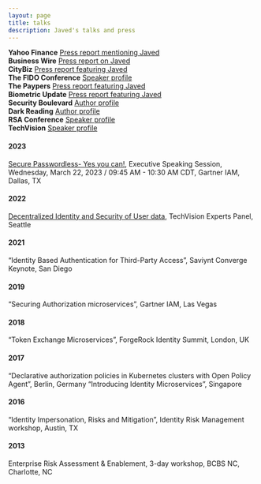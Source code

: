 ```yaml
---
layout: page
title: talks
description: Javed's talks and press
---
```

**Yahoo Finance** [Press report mentioning Javed](https://finance.yahoo.com/news/1kosmos-present-rollout-blueprint-secure-130300726.html) <br>
**Business Wire** [Press report on Javed](https://www.businesswire.com/news/home/20230314005300/en/1Kosmos-to-Present-Rollout-Blueprint-for-Secure-Passwordless-Access-at-2023-Gartner-IAM-Conference)<br>
**CityBiz** [Press report featuring Javed ](https://www.citybiz.co/article/115221/1kosmos-appoints-javed-shah-as-vp-and-rich-hlavka-as-svp/)<br>
**The FIDO Conference** [Speaker profile](https://authenticatecon.com/speaker/javed-shah/)<br>
**The Paypers** [Press report featuring Javed](https://thepaypers.com/digital-identity-security-online-fraud/1kosmos-partners-forgerock--1262114)<br>
**Biometric Update** [Press report featuring Javed](https://www.biometricupdate.com/202210/passwordless-authentication-market-to-reach-6-6b-by-2025)<br>
**Security Boulevard** [Author profile](https://securityboulevard.com/author/javed-shah/)<br>
**Dark Reading** [Author profile](https://www.darkreading.com/author/javed-shah)<br>
**RSA Conference** [Speaker profile](https://www.rsaconference.com/experts/Javed%20Shah) <br>
**TechVision** [Speaker profile](https://techvisionresearch.com/speakers-2022/) <br>

#### 2023
[Secure Passwordless- Yes you can!](https://www.gartner.com/en/conferences/na/identity-access-management-us/agenda/day), Executive Speaking Session, Wednesday, March 22, 2023 / 09:45 AM - 10:30 AM CDT, Gartner IAM, Dallas, TX
#### 2022
[Decentralized Identity and Security of User data](https://twitter.com/1KosmosBlockID/status/1588281873133862912), TechVision Experts Panel, Seattle

#### 2021
“Identity Based Authentication for Third-Party Access”, Saviynt Converge Keynote, San Diego


#### 2019
 “Securing Authorization microservices”, Gartner IAM, Las Vegas

#### 2018
“Token Exchange Microservices”, ForgeRock Identity Summit, London, UK

#### 2017
“Declarative authorization policies in Kubernetes clusters with Open Policy Agent”, Berlin, Germany
“Introducing Identity Microservices”, Singapore

#### 2016
“Identity Impersonation, Risks and Mitigation”, Identity Risk Management workshop, Austin, TX

#### 2013
Enterprise Risk Assessment & Enablement, 3-day workshop, BCBS NC, Charlotte, NC
